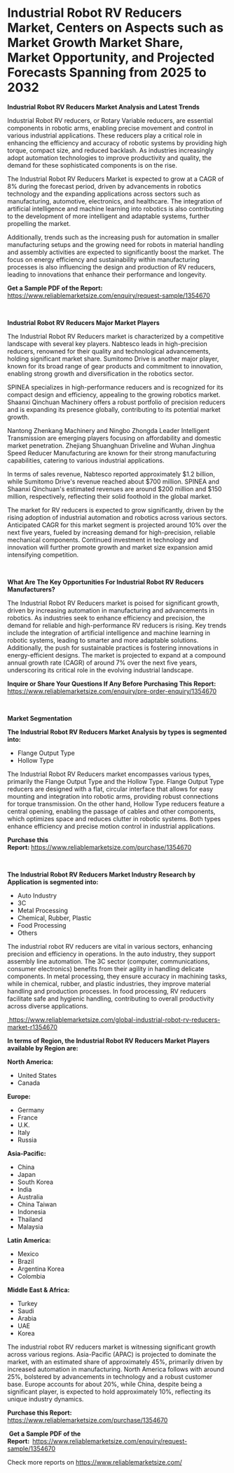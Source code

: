 <p><h1>Industrial Robot RV Reducers Market, Centers on Aspects such as Market Growth Market Share, Market Opportunity, and Projected Forecasts Spanning from 2025 to 2032</h1></p><p><strong>Industrial Robot RV Reducers Market Analysis and Latest Trends</strong></p>
<p><p>Industrial Robot RV reducers, or Rotary Variable reducers, are essential components in robotic arms, enabling precise movement and control in various industrial applications. These reducers play a critical role in enhancing the efficiency and accuracy of robotic systems by providing high torque, compact size, and reduced backlash. As industries increasingly adopt automation technologies to improve productivity and quality, the demand for these sophisticated components is on the rise.</p><p>The Industrial Robot RV Reducers Market is expected to grow at a CAGR of 8% during the forecast period, driven by advancements in robotics technology and the expanding applications across sectors such as manufacturing, automotive, electronics, and healthcare. The integration of artificial intelligence and machine learning into robotics is also contributing to the development of more intelligent and adaptable systems, further propelling the market.</p><p>Additionally, trends such as the increasing push for automation in smaller manufacturing setups and the growing need for robots in material handling and assembly activities are expected to significantly boost the market. The focus on energy efficiency and sustainability within manufacturing processes is also influencing the design and production of RV reducers, leading to innovations that enhance their performance and longevity.</p></p>
<p><strong>Get a Sample PDF of the Report:&nbsp;</strong> <a href="https://www.reliablemarketsize.com/enquiry/request-sample/1354670?utm_campaign=2804&utm_medium=2&utm_source=Github&utm_content=ia&utm_term=28022025&utm_id=industrial-robot-rv-reducers">https://www.reliablemarketsize.com/enquiry/request-sample/1354670</a></p>
<p>&nbsp;</p>
<p><strong>Industrial Robot RV Reducers Major Market Players</strong></p>
<p><p>The Industrial Robot RV Reducers market is characterized by a competitive landscape with several key players. Nabtesco leads in high-precision reducers, renowned for their quality and technological advancements, holding significant market share. Sumitomo Drive is another major player, known for its broad range of gear products and commitment to innovation, enabling strong growth and diversification in the robotics sector.</p><p>SPINEA specializes in high-performance reducers and is recognized for its compact design and efficiency, appealing to the growing robotics market. Shaanxi Qinchuan Machinery offers a robust portfolio of precision reducers and is expanding its presence globally, contributing to its potential market growth.</p><p>Nantong Zhenkang Machinery and Ningbo Zhongda Leader Intelligent Transmission are emerging players focusing on affordability and domestic market penetration. Zhejiang Shuanghuan Driveline and Wuhan Jinghua Speed Reducer Manufacturing are known for their strong manufacturing capabilities, catering to various industrial applications.</p><p>In terms of sales revenue, Nabtesco reported approximately $1.2 billion, while Sumitomo Drive's revenue reached about $700 million. SPINEA and Shaanxi Qinchuan's estimated revenues are around $200 million and $150 million, respectively, reflecting their solid foothold in the global market.</p><p>The market for RV reducers is expected to grow significantly, driven by the rising adoption of industrial automation and robotics across various sectors. Anticipated CAGR for this market segment is projected around 10% over the next five years, fueled by increasing demand for high-precision, reliable mechanical components. Continued investment in technology and innovation will further promote growth and market size expansion amid intensifying competition.</p></p>
<p>&nbsp;</p>
<p><strong>What Are The Key Opportunities For Industrial Robot RV Reducers Manufacturers?</strong></p>
<p><p>The Industrial Robot RV Reducers market is poised for significant growth, driven by increasing automation in manufacturing and advancements in robotics. As industries seek to enhance efficiency and precision, the demand for reliable and high-performance RV reducers is rising. Key trends include the integration of artificial intelligence and machine learning in robotic systems, leading to smarter and more adaptable solutions. Additionally, the push for sustainable practices is fostering innovations in energy-efficient designs. The market is projected to expand at a compound annual growth rate (CAGR) of around 7% over the next five years, underscoring its critical role in the evolving industrial landscape.</p></p>
<p><strong>Inquire or Share Your Questions If Any Before Purchasing This Report:</strong> <a href="https://www.reliablemarketsize.com/enquiry/pre-order-enquiry/1354670?utm_campaign=2804&utm_medium=2&utm_source=Github&utm_content=ia&utm_term=28022025&utm_id=industrial-robot-rv-reducers">https://www.reliablemarketsize.com/enquiry/pre-order-enquiry/1354670</a></p>
<p>&nbsp;</p>
<p><strong>Market Segmentation</strong></p>
<p><strong>The Industrial Robot RV Reducers Market Analysis by types is segmented into:</strong></p>
<p><ul><li>Flange Output Type</li><li>Hollow Type</li></ul></p>
<p><p>The Industrial Robot RV Reducers market encompasses various types, primarily the Flange Output Type and the Hollow Type. Flange Output Type reducers are designed with a flat, circular interface that allows for easy mounting and integration into robotic arms, providing robust connections for torque transmission. On the other hand, Hollow Type reducers feature a central opening, enabling the passage of cables and other components, which optimizes space and reduces clutter in robotic systems. Both types enhance efficiency and precise motion control in industrial applications.</p></p>
<p><strong>Purchase this Report:&nbsp;</strong><a href="https://www.reliablemarketsize.com/purchase/1354670?utm_campaign=2804&utm_medium=2&utm_source=Github&utm_content=ia&utm_term=28022025&utm_id=industrial-robot-rv-reducers">https://www.reliablemarketsize.com/purchase/1354670</a></p>
<p>&nbsp;</p>
<p><strong>The Industrial Robot RV Reducers Market Industry Research by Application is segmented into:</strong></p>
<p><ul><li>Auto Industry</li><li>3C</li><li>Metal Processing</li><li>Chemical, Rubber, Plastic</li><li>Food Processing</li><li>Others</li></ul></p>
<p><p>The industrial robot RV reducers are vital in various sectors, enhancing precision and efficiency in operations. In the auto industry, they support assembly line automation. The 3C sector (computer, communications, consumer electronics) benefits from their agility in handling delicate components. In metal processing, they ensure accuracy in machining tasks, while in chemical, rubber, and plastic industries, they improve material handling and production processes. In food processing, RV reducers facilitate safe and hygienic handling, contributing to overall productivity across diverse applications.</p></p>
<p><a href="https://www.reliablemarketsize.com/global-industrial-robot-rv-reducers-market-r1354670?utm_campaign=2804&utm_medium=2&utm_source=Github&utm_content=ia&utm_term=28022025&utm_id=industrial-robot-rv-reducers">&nbsp;https://www.reliablemarketsize.com/global-industrial-robot-rv-reducers-market-r1354670</a></p>
<p><strong>In terms of Region, the Industrial Robot RV Reducers Market Players available by Region are:</strong></p>
<p>
    <p> <strong> North America: </strong>
        <ul>
            <li>United States</li>
            <li>Canada</li>
        </ul>
        </p> 
    <p> <strong> Europe: </strong>
        <ul>
            <li>Germany</li>
            <li>France</li>
            <li>U.K.</li>
            <li>Italy</li>
            <li>Russia</li>
        </ul>
        </p> 
    <p> <strong> Asia-Pacific: </strong>
        <ul>
            <li>China</li>
            <li>Japan</li>
            <li>South Korea</li>
            <li>India</li>
            <li>Australia</li>
            <li>China Taiwan</li>
            <li>Indonesia</li>
            <li>Thailand</li>
            <li>Malaysia</li>
        </ul>
        </p> 
    <p> <strong> Latin America: </strong>
        <ul>
            <li>Mexico</li>
            <li>Brazil</li>
            <li>Argentina Korea</li>
            <li>Colombia</li>
        </ul>
        </p> 
    <p> <strong> Middle East & Africa: </strong>
        <ul>
            <li>Turkey</li>
            <li>Saudi</li>
            <li>Arabia</li>
            <li>UAE</li>
            <li>Korea</li>
        </ul>
    </p>
    </p>
<p><p>The industrial robot RV reducers market is witnessing significant growth across various regions. Asia-Pacific (APAC) is projected to dominate the market, with an estimated share of approximately 45%, primarily driven by increased automation in manufacturing. North America follows with around 25%, bolstered by advancements in technology and a robust customer base. Europe accounts for about 20%, while China, despite being a significant player, is expected to hold approximately 10%, reflecting its unique industry dynamics.</p></p>
<p><strong>Purchase this Report: </strong><a href="https://www.reliablemarketsize.com/purchase/1354670?utm_campaign=2804&utm_medium=2&utm_source=Github&utm_content=ia&utm_term=28022025&utm_id=industrial-robot-rv-reducers">https://www.reliablemarketsize.com/purchase/1354670</a></p>
<p>&nbsp;<strong>Get a Sample PDF of the Report:&nbsp;&nbsp;</strong><a href="https://www.reliablemarketsize.com/enquiry/request-sample/1354670?utm_campaign=2804&utm_medium=2&utm_source=Github&utm_content=ia&utm_term=28022025&utm_id=industrial-robot-rv-reducers">https://www.reliablemarketsize.com/enquiry/request-sample/1354670</a></p>
<p><strong></strong></p>
<p>Check more reports on <a href="https://www.reliablemarketsize.com/?utm_campaign=2804&utm_medium=2&utm_source=Github&utm_content=ia&utm_term=28022025&utm_id=industrial-robot-rv-reducers">https://www.reliablemarketsize.com/</a></p>